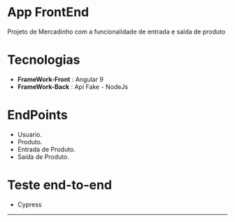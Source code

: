 
# App FrontEnd


Projeto de Mercadinho com a funcionalidade de entrada e saída de produto

# Tecnologias
* **FrameWork-Front** : Angular 9
* **FrameWork-Back** :  Api Fake - NodeJs

# EndPoints
* Usuario.
* Produto.
* Entrada de Produto.
* Saída de Produto.

# Teste end-to-end
* Cypress

********
